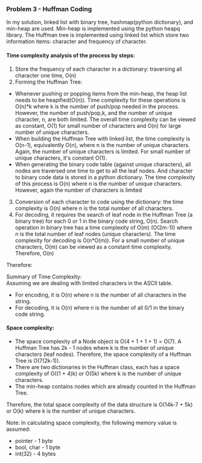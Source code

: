 ### Problem 3 - Huffman Coding

In my solution, linked list with binary tree, hashmap(python dictionary), and min-heap are used. Min-heap is implemented using the python heapq library. The Huffman tree is implemented using linked list which store two information items: character and frequency of character.
#### Time complexity analysis of the process by steps:
1. Store the frequency of each character in a dictionary: traversing all character one time, O(n)
2. Forming the Huffman Tree:
  * Whenever pushing or popping items from the min-heap, the heap list needs to be heapified(O(n)). Time complexity for these operations is O(n)*k where k is the number of push/pop needed in the process. However, the number of push/pop,k, and the number of unique character, n, are both limited. The overall time complexity can be viewed as constant, O(1) for small number of characters and O(n) for large number of unique characters.
  * When building the Huffman Tree with linked list, the time complexity is O(n-1), equivalently O(n), where n is the number of unique characters. Again, the number of unique characters is limited. For small number of unique characters, it's constant O(1).
  * When generating the binary code table (against unique characters), all nodes are traversed one time to get to all the leaf nodes. And character to binary code data is stored in a python dictionary. The time complexity of this process is O(n) where n is the number of unique characters.
  However, again the number of characters is limited
3. Conversion of each character to code using the dictionary: the time complexity is O(n) where n is the total number of all characters.
4. For decoding, it requires the search of leaf node in the Huffman Tree (a binary tree) for each 0 or 1 in the binary code string, O(n). Search operation in binary tree has a time complexity of O(m) (O(2m-1)) where n is the total number of leaf nodes (unique characters). The time complexity for decoding is O(n*O(m)). For a small number of unique characters, O(m) can be viewed as a constant time complexity. Therefore, O(n)

Therefore:

Summary of Time Complexity:  
Assuming we are dealing with limited characters in the ASCII table.
* For encoding, it is O(n) where n is the number of all characters in the string.
* For decoding, it is O(n) where n is the number of all 0/1 in the binary code string.

#### Space complexity:

* The space complexity of a Node object is O(4 + 1 + 1 + 1) = O(7). A Huffman Tree has 2k - 1 nodes where k is the number of unique characters (leaf nodes). Therefore, the space complexity of a Huffman Tree is O(7(2k-1)).
* There are two dictionaries in the Huffman class, each has a space complexity of O((1 + 4)k) or O(5k) where k is the number of unique characters.
* The min-heap contains nodes which are already counted in the Huffman Tree.

Therefore, the total space complexity of the data structure is O(14k-7 + 5k) or O(k) where k is the number of unique characters.

Note: In calculating space complexity, the following memory value is assumed:
  * pointer - 1 byte
  * bool, char - 1 byte  
  * int(32) - 4 bytes
